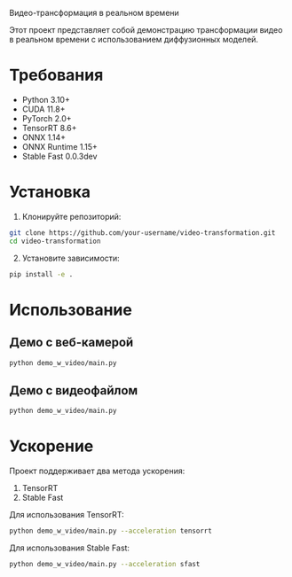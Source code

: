 Видео-трансформация в реальном времени

Этот проект представляет собой демонстрацию трансформации видео в реальном времени с использованием диффузионных моделей.

# Требования

- Python 3.10+
- CUDA 11.8+
- PyTorch 2.0+
- TensorRT 8.6+
- ONNX 1.14+
- ONNX Runtime 1.15+
- Stable Fast 0.0.3dev

# Установка

1. Клонируйте репозиторий:
```bash
git clone https://github.com/your-username/video-transformation.git
cd video-transformation
```

2. Установите зависимости:
```bash
pip install -e .
```

# Использование

## Демо с веб-камерой

```bash
python demo_w_video/main.py
```

## Демо с видеофайлом

```bash
python demo_w_video/main.py
```

# Ускорение

Проект поддерживает два метода ускорения:

1. TensorRT
2. Stable Fast

Для использования TensorRT:
```bash
python demo_w_video/main.py --acceleration tensorrt
```

Для использования Stable Fast:
```bash
python demo_w_video/main.py --acceleration sfast
```
